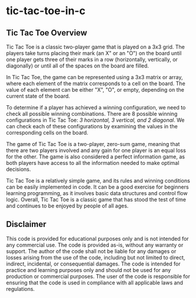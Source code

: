 # tic-tac-toe-in-c
## Tic Tac Toe Overview
Tic Tac Toe is a classic two-player game that is played on a 3x3 grid. The players take turns placing their mark (an X" or an "O") on the board until one player gets three of their marks in a row (horizontally, vertically, or diagonally) or until all of the spaces on the board are filled.

In Tic Tac Toe, the game can be represented using a 3x3 matrix or array, where each element of the matrix corresponds to a cell on the board. The value of each element can be either "X", "O", or empty, depending on the current state of the board.

To determine if a player has achieved a winning configuration, we need to check all possible winning combinations. There are 8 possible winning configurations in Tic Tac Toe: *3 horizontal, 3 vertical, and 2 diagonal*. We can check each of these configurations by examining the values in the corresponding cells on the board.

The game of Tic Tac Toe is a two-player, zero-sum game, meaning that there are two players involved and any gain for one player is an equal loss for the other. The game is also considered a perfect information game, as both players have access to all the information needed to make optimal decisions.

Tic Tac Toe is a relatively simple game, and its rules and winning conditions can be easily implemented in code. It can be a good exercise for beginners learning programming, as it involves basic data structures and control flow logic. Overall, Tic Tac Toe is a classic game that has stood the test of time and continues to be enjoyed by people of all ages.

## Disclaimer
This code is provided for educational purposes only and is not intended for any commercial use. The code is provided as-is, without any warranty or support. The author of the code shall not be liable for any damages or losses arising from the use of the code, including but not limited to direct, indirect, incidental, or consequential damages. The code is intended for practice and learning purposes only and should not be used for any production or commercial purposes. The user of the code is responsible for ensuring that the code is used in compliance with all applicable laws and regulations.